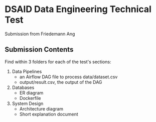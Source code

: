 # DSAID Data Engineering Technical Test

Submission from Friedemann Ang

## Submission Contents

Find within 3 folders for each of the test's sections: 
1. Data Pipelines
	- an Airflow DAG file to process data/dataset.csv
	- output/result.csv, the output of the DAG
2. Databases
	- ER diagram
	- Dockerfile
3. System Design
	- Architecture diagram
	- Short explanation document